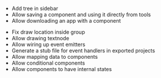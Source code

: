 - Add tree in sidebar
- Allow saving a component and using it directly from tools
- Allow downloading an app with a component


+ Fix draw location inside group
+ Allow drawing textnode
+ Allow wiring up event emitters
+ Generate a stub file for event handlers in exported projects
+ Allow mapping data to components
+ Allow conditional components
+ Allow components to have internal states 